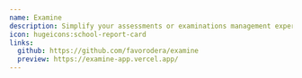 ```yaml
---
name: Examine
description: Simplify your assessments or examinations management experience with examine
icon: hugeicons:school-report-card
links:
  github: https://github.com/favorodera/examine
  preview: https://examine-app.vercel.app/
---
```

